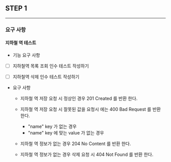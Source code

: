 ## STEP 1 

------------

### 요구 사항
#### 지하철 역 테스트 
- 기능 요구 사항 
- [ ] 지하철역 목록 조회 인수 테스트 작성하기
- [ ] 지하철역 삭제 인수 테스트 작성하기


- 요구 사항
  - 지하철 역 저장 요청 시 정상인 경우 201 Created 를 반환 한다.
  - 지하철 역 저장 요청 시 잘못된 값을 요청시 에는 400 Bad Request 를 반환 한다.
    - "name" key 가 없는 경우
    - "name" key 에 맞는 value 가 없는 경우

  - 지하철 역 정보가 없는 경우 204 No Content 를 반환 한다.
  - 지하철 역 정보가 없는 경우 삭제 요청 시 404 Not Found 를 반환 한다. 